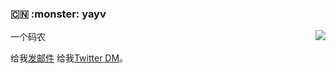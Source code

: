 ### :cn: :monster: yayv

<img align="right" src="https://github-readme-stats.vercel.app/api?username=Istio&show_icons=true&icon_color=0366d6&text_color=24292e&bg_color=ffffff&hide_title=true" />

一个码农

给我[发邮件](mailto:yayv.cn@gmail.com)
给我[Twitter DM](https://twitter.com/yayv)。
